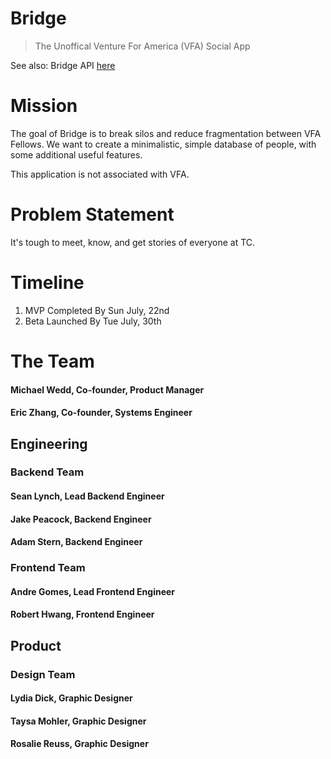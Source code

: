 # Bridge

> The Unoffical Venture For America (VFA) Social App

See also: Bridge API [here](https://github.com/jamespeacock/bridge_api)

# Mission

The goal of Bridge is to break silos and reduce fragmentation between VFA Fellows. We want to create a minimalistic, simple database of people, with some additional useful features. 

This application is not associated with VFA.

# Problem Statement

It's tough to meet, know, and get stories of everyone at TC.

# Timeline 

1. MVP Completed By Sun July, 22nd
2. Beta Launched By Tue July, 30th

# The Team
 
#### Michael Wedd, Co-founder, Product Manager
#### Eric Zhang, Co-founder, Systems Engineer

## Engineering

### Backend Team
#### Sean Lynch, Lead Backend Engineer                 
#### Jake Peacock, Backend Engineer
#### Adam Stern, Backend Engineer

### Frontend Team
#### Andre Gomes, Lead Frontend Engineer
#### Robert Hwang, Frontend Engineer

## Product 

### Design Team
#### Lydia Dick, Graphic Designer
#### Taysa Mohler, Graphic Designer
#### Rosalie Reuss, Graphic Designer
